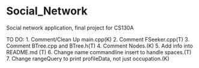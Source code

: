 # Social_Network
Social network application, final project for CS130A

TO DO:
	1. Comment/Clean Up main.cpp(K)
	2. Comment FSeeker.cpp(T)
	3. Comment BTree.cpp and BTree.h(T)
	4. Comment Nodes.(K)
	5. Add info into README.md (T)
	6. Change name commandline insert to handle spaces.(T)
	7. Change rangeQuery to print profileData, not just occupation.(K)